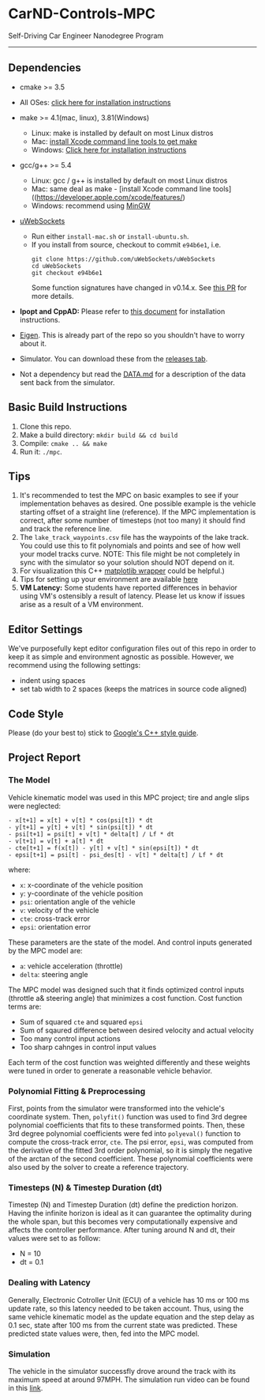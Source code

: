 # CarND-Controls-MPC
Self-Driving Car Engineer Nanodegree Program

---

## Dependencies

* cmake >= 3.5
 * All OSes: [click here for installation instructions](https://cmake.org/install/)
* make >= 4.1(mac, linux), 3.81(Windows)
  * Linux: make is installed by default on most Linux distros
  * Mac: [install Xcode command line tools to get make](https://developer.apple.com/xcode/features/)
  * Windows: [Click here for installation instructions](http://gnuwin32.sourceforge.net/packages/make.htm)
* gcc/g++ >= 5.4
  * Linux: gcc / g++ is installed by default on most Linux distros
  * Mac: same deal as make - [install Xcode command line tools]((https://developer.apple.com/xcode/features/)
  * Windows: recommend using [MinGW](http://www.mingw.org/)
* [uWebSockets](https://github.com/uWebSockets/uWebSockets)
  * Run either `install-mac.sh` or `install-ubuntu.sh`.
  * If you install from source, checkout to commit `e94b6e1`, i.e.
    ```
    git clone https://github.com/uWebSockets/uWebSockets
    cd uWebSockets
    git checkout e94b6e1
    ```
    Some function signatures have changed in v0.14.x. See [this PR](https://github.com/udacity/CarND-MPC-Project/pull/3) for more details.

* **Ipopt and CppAD:** Please refer to [this document](https://github.com/udacity/CarND-MPC-Project/blob/master/install_Ipopt_CppAD.md) for installation instructions.
* [Eigen](http://eigen.tuxfamily.org/index.php?title=Main_Page). This is already part of the repo so you shouldn't have to worry about it.
* Simulator. You can download these from the [releases tab](https://github.com/udacity/self-driving-car-sim/releases).
* Not a dependency but read the [DATA.md](./DATA.md) for a description of the data sent back from the simulator.


## Basic Build Instructions

1. Clone this repo.
2. Make a build directory: `mkdir build && cd build`
3. Compile: `cmake .. && make`
4. Run it: `./mpc`.

## Tips

1. It's recommended to test the MPC on basic examples to see if your implementation behaves as desired. One possible example
is the vehicle starting offset of a straight line (reference). If the MPC implementation is correct, after some number of timesteps
(not too many) it should find and track the reference line.
2. The `lake_track_waypoints.csv` file has the waypoints of the lake track. You could use this to fit polynomials and points and see of how well your model tracks curve. NOTE: This file might be not completely in sync with the simulator so your solution should NOT depend on it.
3. For visualization this C++ [matplotlib wrapper](https://github.com/lava/matplotlib-cpp) could be helpful.)
4.  Tips for setting up your environment are available [here](https://classroom.udacity.com/nanodegrees/nd013/parts/40f38239-66b6-46ec-ae68-03afd8a601c8/modules/0949fca6-b379-42af-a919-ee50aa304e6a/lessons/f758c44c-5e40-4e01-93b5-1a82aa4e044f/concepts/23d376c7-0195-4276-bdf0-e02f1f3c665d)
5. **VM Latency:** Some students have reported differences in behavior using VM's ostensibly a result of latency.  Please let us know if issues arise as a result of a VM environment.

## Editor Settings

We've purposefully kept editor configuration files out of this repo in order to
keep it as simple and environment agnostic as possible. However, we recommend
using the following settings:

* indent using spaces
* set tab width to 2 spaces (keeps the matrices in source code aligned)

## Code Style

Please (do your best to) stick to [Google's C++ style guide](https://google.github.io/styleguide/cppguide.html).

## Project Report

### The Model

Vehicle kinematic model was used in this MPC project; tire and angle slips were neglected:
```
- x[t+1] = x[t] + v[t] * cos(psi[t]) * dt
- y[t+1] = y[t] + v[t] * sin(psi[t]) * dt
- psi[t+1] = psi[t] + v[t] * delta[t] / Lf * dt
- v[t+1] = v[t] + a[t] * dt
- cte[t+1] = f(x[t]) - y[t] + v[t] * sin(epsi[t]) * dt
- epsi[t+1] = psi[t] - psi_des[t] - v[t] * delta[t] / Lf * dt
```

where:
- `x`: x-coordinate of the vehicle position
- `y`: y-coordinate of the vehicle position
- `psi`: orientation angle of the vehicle
- `v`: velocity of the vehicle
- `cte`: cross-track error
- `epsi`: orientation error

These parameters are the state of the model. And control inputs generated by the MPC model are:
- `a`: vehicle acceleration (throttle)
- `delta`: steering angle

The MPC model was designed such that it finds optimized control inputs (throttle a& steering angle) that minimizes a cost function. Cost function terms are:
- Sum of squared `cte` and squared `epsi`
- Sum of sqaured difference between desired velocity and actual velocity
- Too many control input actions
- Too sharp cahnges in control input values

Each term of the cost function was weighted differently and these weights were tuned in order to generate a reasonable vehicle behavior.

### Polynomial Fitting & Preprocessing
First, points from the simulator were transformed into the vehicle's coordinate system. Then, `polyfit()` function was used to find 3rd degree polynomial coefficients that fits to these transformed points. Then, these 3rd degree polynomial coefficients were fed into `polyeval()` function to compute the cross-track error, `cte`. The psi error, `epsi`, was computed from the derivative of the fitted 3rd order polynomial, so it is simply the negative of the arctan of the second coefficient. These polynomial coefficients were also used by the solver to create a reference trajectory.

### Timesteps (N) & Timestep Duration (dt)
Timestep (N) and Timestep Duration (dt) define the prediction horizon. Having the infinite horizon is ideal as it can guarantee the optimality during the whole span, but this becomes very computationally expensive and affects the controller performance. After tuning around N and dt, their values were set to as follow:
- N = 10
- dt = 0.1

### Dealing with Latency
Generally, Electronic Cotroller Unit (ECU) of a vehicle has 10 ms or 100 ms update rate, so this latency needed to be taken account. Thus, using the same vehicle kinematic model as the update equation and the step delay as 0.1 sec, state after 100 ms from the current state was predicted. These predicted state values were, then, fed into the MPC model.

### Simulation
The vehicle in the simulator successfly drove around the track with its maximum speed at around 97MPH. The simulation run video can be found in this [link](https://drive.google.com/file/d/1lF83TXTy4CPkRwh4MWQcwFsDU-jyglWf/view?usp=sharing).